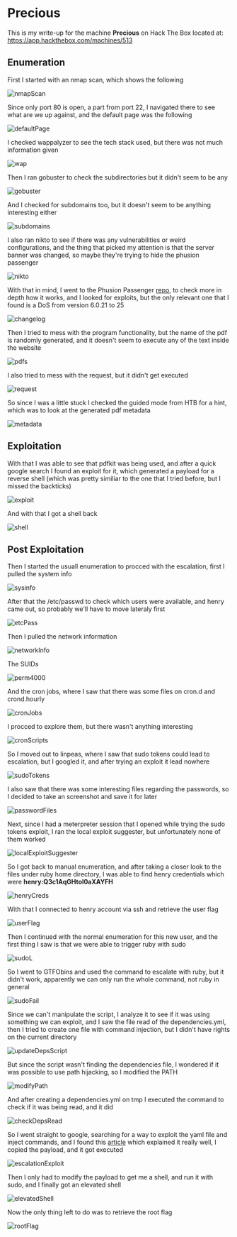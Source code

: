 # Precious

This is my write-up for the machine **Precious** on Hack The Box located at: https://app.hackthebox.com/machines/513

## Enumeration

First I started with an nmap scan, which shows the following

![nmapScan](./res/Precious/nmapScan.png)

Since only port 80 is open, a part from port 22, I navigated there to see what are we up against, and the default page was the following

![defaultPage](./res/Precious/defaultPage.png)

I checked wappalyzer to see the tech stack used, but there was not much information given

![wap](./res/Precious/wap.png)

Then I ran gobuster to check the subdirectories but it didn't seem to be any

![gobuster](./res/Precious/gobuster.png)

And I checked for subdomains too, but it doesn't seem to be anything interesting either

![subdomains](./res/Precious/subdomains.png)

I also ran nikto to see if there was any vulnerabilities or weird configurations, and the thing that picked my attention is that the server banner was changed, so maybe they're trying to hide the phusion passenger

![nikto](./res/Precious/nikto.png)

With that in mind, I went to the Phusion Passenger [repo](https://github.com/phusion/passenger), to check more in depth how it works, and I looked for exploits, but the only relevant one that I found is a DoS from version 6.0.21 to 25

![changelog](./res/Precious/changelog.png)

Then I tried to mess with the program functionality, but the name of the pdf is randomly generated, and it doesn't seem to execute any of the text inside the website

![pdfs](./res/Precious/pdfs.png)

I also tried to mess with the request, but it didn't get executed

![request](./res/Precious/request.png)

So since I was a little stuck I checked the guided mode from HTB for a hint, which was to look at the generated pdf metadata

![metadata](./res/Precious/metadata.png)

## Exploitation

With that I was able to see that pdfkit was being used, and after a quick google search I found an exploit for it, which generated a payload for a reverse shell (which was pretty similiar to the one that I tried before, but I missed the backticks)

![exploit](./res/Precious/exploit.png)

And with that I got a shell back

![shell](./res/Precious/shell.png)

## Post Exploitation

Then I started the usuall enumeration to procced with the escalation, first I pulled the system info

![sysinfo](./res/Precious/sysinfo.png)

After that the /etc/passwd to check which users were available, and henry came out, so probably we'll have to move lateraly first

![etcPass](./res/Precious/etcPass.png)

Then I pulled the network information

![networkInfo](./res/Precious/networkInfo.png)

The SUIDs

![perm4000](./res/Precious/perm4000.png)

And the cron jobs, where I saw that there was some files on cron.d and crond.hourly

![cronJobs](./res/Precious/cronJobs.png)

I procced to explore them, but there wasn't anything interesting

![cronScripts](./res/Precious/cronScripts.png)

So I moved out to linpeas, where I saw that sudo tokens could lead to escalation, but I googled it, and after trying an exploit it lead nowhere

![sudoTokens](./res/Precious/sudoTokens.png)

I also saw that there was some interesting files regarding the passwords, so I decided to take an screenshot and save it for later

![passwordFiles](./res/Precious/passwordFiles.png)

Next, since I had a meterpreter session that I opened while trying the sudo tokens exploit, I ran the local exploit suggester, but unfortunately none of them worked

![localExploitSuggester](./res/Precious/localExploitSuggester.png)

So I got back to manual enumeration, and after taking a closer look to the files under ruby home directory, I was able to find henry credentials which were **henry:Q3c1AqGHtoI0aXAYFH**

![henryCreds](./res/Precious/henryCreds.png)

With that I connected to henry account via ssh and retrieve the user flag

![userFlag](./res/Precious/userFlag.png)

Then I continued with the normal enumeration for this new user, and the first thing I saw is that we were able to trigger ruby with sudo

![sudoL](./res/Precious/sudoL.png)

So I went to GTFObins and used the command to escalate with ruby, but it didn't work, apparently we can only run the whole command, not ruby in general

![sudoFail](./res/Precious/sudoFail.png)

Since we can't manipulate the script, I analyze it to see if it was using something we can exploit, and I saw the file read of the dependencies.yml, then I tried to create one file with command injection, but I didn't have rights on the current directory

![updateDepsScript](./res/Precious/updateDepsScript.png)

But since the script wasn't finding the dependencies file, I wondered if it was possible to use path hijacking, so I modified the PATH

![modifyPath](./res/Precious/modifyPath.png)

And after creating a dependencies.yml on tmp I executed the command to check if it was being read, and it did

![checkDepsRead](./res/Precious/checkDepsRead.png)

So I went straight to google, searching for a way to exploit the yaml file and inject commands, and I found this [article](https://staaldraad.github.io/post/2021-01-09-universal-rce-ruby-yaml-load-updated/) which explained it really well, I copied the payload, and it got executed

![escalationExploit](./res/Precious/escalationExploit.png)

Then I only had to modify the payload to get me a shell, and run it with sudo, and I finally got an elevated shell

![elevatedShell](./res/Precious/elevatedShell.png)

Now the only thing left to do was to retrieve the root flag

![rootFlag](./res/Precious/rootFlag.png)
